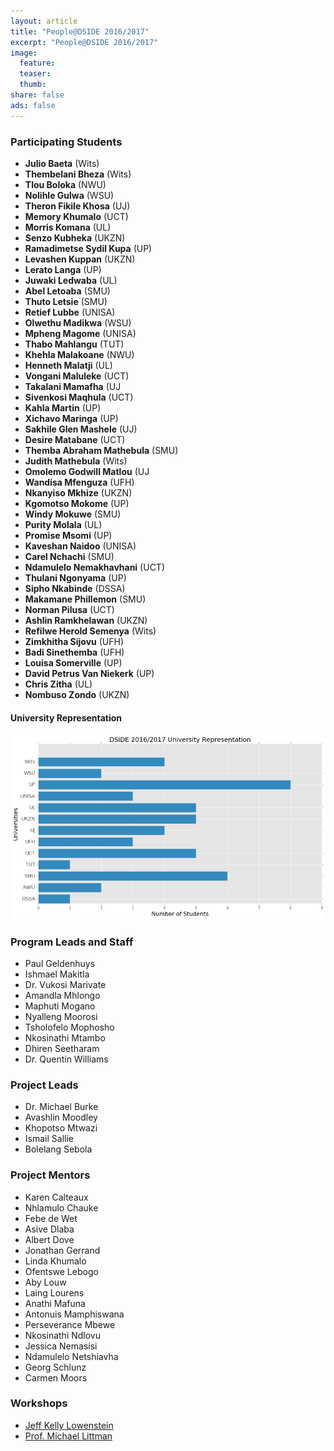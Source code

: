 ```yaml
---
layout: article
title: "People@DSIDE 2016/2017"
excerpt: "People@DSIDE 2016/2017"
image:
  feature:
  teaser:
  thumb:
share: false
ads: false
---
```


### Participating Students
* **Julio	Baeta** (Wits)
* **Thembelani Bheza** (Wits)
* **Tlou	Boloka** (NWU)
* **Nolihle	Gulwa** (WSU)
* **Theron Fikile Khosa** (UJ)
* **Memory	Khumalo** (UCT)
* **Morris	Komana** (UL)
* **Senzo	Kubheka** (UKZN)
* **Ramadimetse Sydil Kupa** (UP)
* **Levashen	Kuppan** (UKZN)
* **Lerato	Langa** (UP)
* **Juwaki	Ledwaba** (UL)
* **Abel	Letoaba** (SMU)
* **Thuto	Letsie** (SMU)
* **Retief	Lubbe** (UNISA)
* **Olwethu	Madikwa** (WSU)
* **Mpheng	Magome** (UNISA)
* **Thabo	Mahlangu** (TUT)
* **Khehla	Malakoane** (NWU)
* **Henneth	Malatji** (UL)
* **Vongani	Maluleke** (UCT)
* **Takalani	Mamafha** (UJ
* **Sivenkosi	Maqhula** (UCT)
* **Kahla	Martin** (UP)
* **Xichavo	Maringa** (UP)
* **Sakhile Glen Mashele** (UJ)
* **Desire	Matabane** (UCT)
* **Themba Abraham Mathebula** (SMU)
* **Judith	Mathebula** (Wits)
* **Omolemo Godwill	Matlou** (UJ
* **Wandisa	Mfenguza** (UFH)
* **Nkanyiso	Mkhize** (UKZN)
* **Kgomotso	Mokome** (UP)
* **Windy	Mokuwe** (SMU)
* **Purity	Molala** (UL)
* **Promise	Msomi** (UP)
* **Kaveshan	Naidoo** (UNISA)
* **Carel	Nchachi** (SMU)
* **Ndamulelo	Nemakhavhani** (UCT)
* **Thulani	Ngonyama** (UP)
* **Sipho Nkabinde** (DSSA)
* **Makamane	Phillemon** (SMU)
* **Norman	Pilusa** (UCT)
* **Ashlin	Ramkhelawan** (UKZN)
* **Refilwe Herold	Semenya** (Wits)
* **Zimkhitha	Sijovu** (UFH)
* **Badi	Sinethemba** (UFH)
* **Louisa	Somerville** (UP)
* **David Petrus	Van Niekerk** (UP)
* **Chris	Zitha** (UL)
* **Nombuso	Zondo** (UKZN)

#### University Representation

![University Bar](/images/2016-universities.png)

### Program Leads and Staff

* Paul Geldenhuys
* Ishmael Makitla
* Dr. Vukosi Marivate
* Amandla Mhlongo
* Maphuti Mogano
* Nyalleng Moorosi
* Tsholofelo Mophosho
* Nkosinathi Mtambo
* Dhiren Seetharam
* Dr. Quentin Williams

### Project Leads

* Dr. Michael Burke
* Avashlin Moodley
* Khopotso Mtwazi
* Ismail Sallie
* Bolelang Sebola

### Project Mentors

* Karen Calteaux
* Nhlamulo Chauke
* Febe de Wet
* Asive Dlaba
* Albert Dove
* Jonathan Gerrand
* Linda Khumalo
* Ofentswe Lebogo
* Aby Louw
* Laing Lourens
* Anathi Mafuna
* Antonuis Mamphiswana
* Perseverance Mbewe
* Nkosinathi Ndlovu
* Jessica Nemasisi
* Ndamulelo Netshiavha
* Georg Schlunz
* Carmen Moors

### Workshops

* [Jeff Kelly Lowenstein](https://kellylowenstein.wordpress.com/)
* [Prof. Michael Littman](http://cs.brown.edu/~mlittman/)
